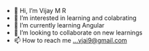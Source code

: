 - 👋 Hi, I’m Vijay M R
- 👀 I’m interested in learning and colabrating 
- 🌱 I’m currently learning Angular
- 💞️ I’m looking to collaborate on new learnings
- 📫 How to reach me ...vjai9@gmail.com

<!---
vjai29/vjai29 is a ✨ special ✨ repository because its `README.md` (this file) appears on your GitHub profile.
You can click the Preview link to take a look at your changes.
--->
